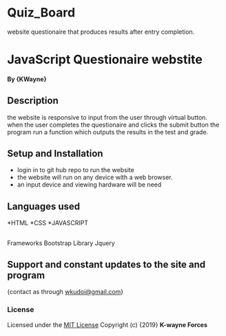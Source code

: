 # Quiz_Board
website questionaire that produces results after entry completion.
# JavaScript Questionaire webstite
#### By **{KWayne}**
## Description
   the website is responsive to input from the user through virtual button.
   when the user completes the questionaire and clicks the submit button the program run a 
   function which outputs the results in the test and grade.
## Setup and Installation
* login in to git hub repo to run the website
* the website will run on any device with  a web browser.
* an input device and viewing hardware will be need



## Languages used
*HTML
*CSS
*JAVASCRIPT 
 ##
 Frameworks Bootstrap
 Library Jquery
## Support and constant updates to the site and program
{contact as through wkudoi@gmail.com}
### License
Licensed under the [MIT License](LICENSE)
Copyright (c) {2019} 
**K-wayne Forces**
